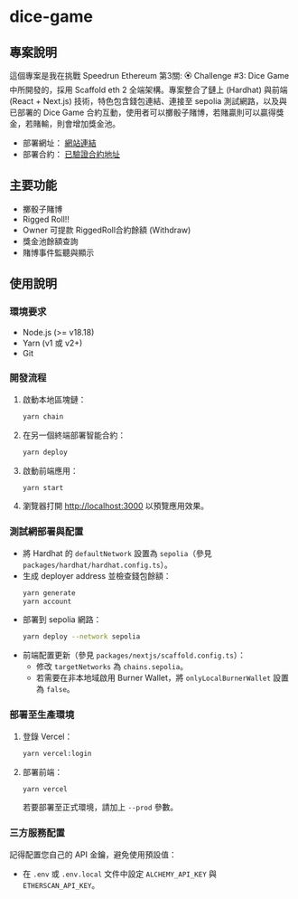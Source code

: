 # dice-game

## 專案說明
這個專案是我在挑戰 Speedrun Ethereum 第3關: 🏵 Challenge #3: Dice Game 中所開發的，採用 Scaffold eth 2 全端架構。專案整合了鏈上 (Hardhat) 與前端 (React + Next.js) 技術，特色包含錢包連結、連接至 sepolia 測試網路，以及與已部署的 Dice Game 合約互動，使用者可以擲骰子賭博，若賭贏則可以贏得獎金，若賭輸，則會增加獎金池。


- 部署網址： [網站連結](https://56-dice-game.vercel.app/)
- 部署合約： [已驗證合約地址](https://sepolia-optimism.etherscan.io/address/0xDc1ad2812c5f93e66032f17383f164F7Bed317E2#code)

## 主要功能
- 擲骰子賭博
- Rigged Roll!!
- Owner 可提款 RiggedRoll合約餘額 (Withdraw)
- 獎金池餘額查詢
- 賭博事件監聽與顯示

## 使用說明

### 環境要求
- Node.js (>= v18.18)
- Yarn (v1 或 v2+)
- Git

### 開發流程
1. 啟動本地區塊鏈：
   ```bash
   yarn chain
   ```
2. 在另一個終端部署智能合約：
   ```bash
   yarn deploy
   ```
3. 啟動前端應用：
   ```bash
   yarn start
   ```
4. 瀏覽器打開 [http://localhost:3000](http://localhost:3000) 以預覽應用效果。

### 測試網部署與配置
- 將 Hardhat 的 `defaultNetwork` 設置為 `sepolia`（參見 `packages/hardhat/hardhat.config.ts`）。
- 生成 deployer address 並檢查錢包餘額：
  ```bash
  yarn generate
  yarn account
  ```
- 部署到 sepolia 網路：
  ```bash
  yarn deploy --network sepolia
  ```
- 前端配置更新（參見 `packages/nextjs/scaffold.config.ts`）：
  - 修改 `targetNetworks` 為 `chains.sepolia`。
  - 若需要在非本地域啟用 Burner Wallet，將 `onlyLocalBurnerWallet` 設置為 `false`。

### 部署至生產環境
1. 登錄 Vercel：
   ```bash
   yarn vercel:login
   ```
2. 部署前端：
   ```bash
   yarn vercel
   ```
   若要部署至正式環境，請加上 `--prod` 參數。

### 三方服務配置
記得配置您自己的 API 金鑰，避免使用預設值：
- 在 `.env` 或 `.env.local` 文件中設定 `ALCHEMY_API_KEY` 與 `ETHERSCAN_API_KEY`。
